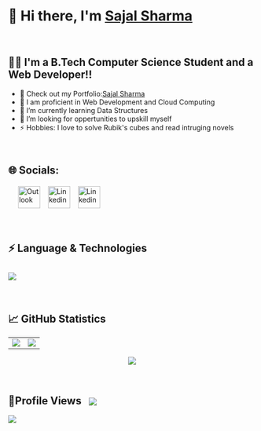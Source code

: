 # 👋 Hi there, I'm [Sajal Sharma](https://sajal-sharma.netlify.app)  
<br/>
 
## 👦🏻 I'm a B.Tech Computer Science Student and a Web Developer!!

- 🔭 Check out my Portfolio:[Sajal Sharma](https://sajal-sharma.netlify.app)
- 🥅 I am proficient in Web Development and Cloud Computing
- 🌱 I’m currently learning Data Structures
- 👯 I’m looking for oppertunities to upskill myself
- ⚡ Hobbies: I love to solve Rubik's cubes and read intruging novels

 <br/>
 
<!--Social Links--> 

## 🌐 Socials:
<div align="left" style="margin: 20px;">
  <a href="mailto:sharma_sajal@outlook.com?subject=Hello%20Sajal,%20From%20Github" target="_blank" rel="noopener noreferrer" title="Mail"><img align="center" src="https://www.freepnglogos.com/uploads/logo-outlook/transparent-outlook-icon-2.png" alt="Outlook" height="45" width="45" /></a>&nbsp;&nbsp;&nbsp;
  <a href="https://www.instagram.com/sajal_.sharma/" target="_blank" rel="noopener noreferrer" title="Instagram"><img align="center" src="https://upload.wikimedia.org/wikipedia/commons/thumb/5/58/Instagram-Icon.png/1025px-Instagram-Icon.png" alt="Linkedin" height="45" width="45" /></a>&nbsp;&nbsp;&nbsp;
  <a href="https://www.linkedin.com/in/sharma-sajal" target="_blank" rel="noopener noreferrer" title="Linkedin"><img align="center" src="https://upload.wikimedia.org/wikipedia/commons/thumb/f/f8/LinkedIn_icon_circle.svg/800px-LinkedIn_icon_circle.svg.png" alt="Linkedin" height="45" width="45" /></a>&nbsp;&nbsp;
 </div>
 
 <br/>
 
<!-- Language & Technology -->

## ⚡ Language & Technologies
<h2 align="left">
<img src="https://skillicons.dev/icons?i=java,python,javascript,dart,html,css,scss,react,redux,next,tailwind,fastapi,express,git,github,postgres,mongo,mysql,docker,aws,azure,php,nodejs,mui">
</h2>

 <br/>
 
<!--Github Statistics-->

## 📈 GitHub Statistics

<table align = "center">
<td>
<img src="https://github-readme-stats.vercel.app/api?username=SajalSharma4&include_all_commits=true&count_private=true&show_icons=true&line_height=20&theme=great-gatsby"/>
</td>
<td>
<img src="https://github-readme-stats.vercel.app/api/top-langs?username=SajalSharma4&show_icons=true&locale=en&layout=compact&theme=great-gatsby" />
</td>
</table>

<p align="center">
<img align="center" src="https://github-readme-streak-stats.herokuapp.com/?user=SajalSharma4&theme=great-gatsby" />
</p>

<br/>

<!-- Profile Views -->

## 👀Profile Views  &nbsp; <img align = "center" src="https://profile-counter.glitch.me/SajalSharma4/count.svg" />

</h2>
<img src="https://raw.githubusercontent.com/Trilokia/Trilokia/379277808c61ef204768a61bbc5d25bc7798ccf1/bottom_header.svg" />
